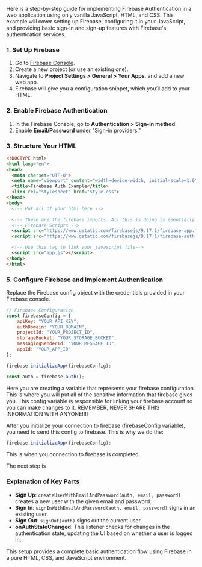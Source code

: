 Here is a step-by-step guide for implementing Firebase Authentication in a web application using only vanilla JavaScript, HTML, and CSS. This example will cover setting up Firebase, configuring it in your JavaScript, and providing basic sign-in and sign-up features with Firebase's authentication services.

### 1. Set Up Firebase

1. Go to [Firebase Console](https://console.firebase.google.com/).
2. Create a new project (or use an existing one).
3. Navigate to **Project Settings > General > Your Apps**, and add a new web app.
4. Firebase will give you a configuration snippet, which you’ll add to your HTML.

### 2. Enable Firebase Authentication

1. In the Firebase Console, go to **Authentication > Sign-in method**.
2. Enable **Email/Password** under "Sign-in providers."

### 3. Structure Your HTML

```html
<!DOCTYPE html>
<html lang="en">
<head>
  <meta charset="UTF-8">
  <meta name="viewport" content="width=device-width, initial-scale=1.0">
  <title>Firebase Auth Example</title>
  <link rel="stylesheet" href="style.css">
</head>
<body>
  <!-- Put all of your html here -->

  <!-- These are the firebase imports. All this is doing is esentially letting you contact firebase and make it so you can enter data in. -->
  <!-- Firebase Scripts -->
  <script src="https://www.gstatic.com/firebasejs/9.17.1/firebase-app.js"></script>
  <script src="https://www.gstatic.com/firebasejs/9.17.1/firebase-auth.js"></script>

  <!-- Use this tag to link your javascript file-->
  <script src="app.js"></script>
</body>
</html>
```

### 5. Configure Firebase and Implement Authentication

Replace the Firebase config object with the credentials provided in your Firebase console.

```javascript
// Firebase Configuration
const firebaseConfig = {
    apiKey: "YOUR_API_KEY",
    authDomain: "YOUR_DOMAIN",
    projectId: "YOUR_PROJECT_ID",
    storageBucket: "YOUR_STORAGE_BUCKET",
    messagingSenderId: "YOUR_MESSAGE_ID",
    appId: "YOUR_APP_ID"
};

firebase.initializeApp(firebaseConfig);

const auth = firebase.auth();
```
Here you are creating a variable that represents your firebase configuration. This is where you will put all of the sensitive information that firebase gives you.
This config variable is responsible for linking your firebase account so you can make changes to it. REMEMBER, NEVER SHARE THIS INFORMATION WITH ANYONE!!!!

After you initialize your connection to firebase (firebaseConfig variable), you need to send this config to firebase. This is why we do the:
```javascript
firebase.initializeApp(firebaseConfig);
```

This is when you connection to firebase is completed.

The next step is 
### Explanation of Key Parts

- **Sign Up**: `createUserWithEmailAndPassword(auth, email, password)` creates a new user with the given email and password.
- **Sign In**: `signInWithEmailAndPassword(auth, email, password)` signs in an existing user.
- **Sign Out**: `signOut(auth)` signs out the current user.
- **onAuthStateChanged**: This listener checks for changes in the authentication state, updating the UI based on whether a user is logged in.

This setup provides a complete basic authentication flow using Firebase in a pure HTML, CSS, and JavaScript environment.
